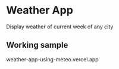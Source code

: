 # Weather App

Display weather of current week of any city

## Working sample 

weather-app-using-meteo.vercel.app
